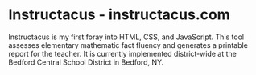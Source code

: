# Instructacus - instructacus.com
Instructacus is my first foray into HTML, CSS, and JavaScript. 
This tool assesses elementary mathematic fact fluency and generates a printable report for the teacher. 
It is currently implemented district-wide at the Bedford Central School District in Bedford, NY.
